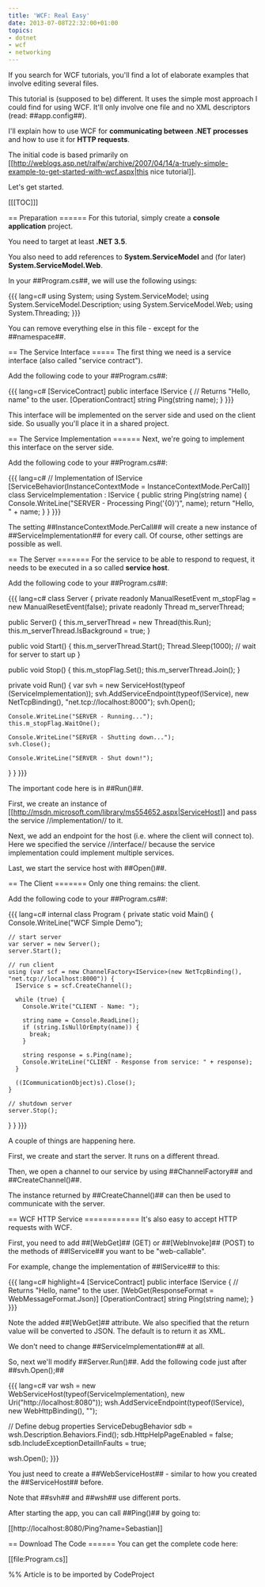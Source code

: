 ```yaml
---
title: 'WCF: Real Easy'
date: 2013-07-08T22:32:00+01:00
topics:
- dotnet
- wcf
- networking
---
```


If you search for WCF tutorials, you'll find a lot of elaborate examples that involve editing several files.

This tutorial is (supposed to be) different. It uses the simple most approach I could find for using WCF. It'll only involve one file and no XML descriptors (read: ##app.config##).

I'll explain how to use WCF for **communicating between .NET processes** and how to use it for **HTTP requests**.

The initial code is based primarily on [[http://weblogs.asp.net/ralfw/archive/2007/04/14/a-truely-simple-example-to-get-started-with-wcf.aspx|this nice tutorial]].

Let's get started.

<!--more-->

[[[TOC]]]

== Preparation ======
For this tutorial, simply create a **console application** project.

You need to target at least **.NET 3.5**.

You also need to add references to **System.ServiceModel** and (for later) **System.ServiceModel.Web**.

In your ##Program.cs##, we will use the following usings:

{{{ lang=c#
using System;
using System.ServiceModel;
using System.ServiceModel.Description;
using System.ServiceModel.Web;
using System.Threading;
}}}

You can remove everything else in this file - except for the ##namespace##.

== The Service Interface =====
The first thing we need is a service interface (also called "service contract").

Add the following code to your ##Program.cs##:

{{{ lang=c#
[ServiceContract]
public interface IService {
  // Returns "Hello, name" to the user.
  [OperationContract]
  string Ping(string name);
}
}}}

This interface will be implemented on the server side and used on the client side. So usually you'll place it in a shared project.

== The Service Implementation ======
Next, we're going to implement this interface on the server side.

Add the following code to your ##Program.cs##:

{{{ lang=c#
// Implementation of IService
[ServiceBehavior(InstanceContextMode = InstanceContextMode.PerCall)]
class ServiceImplementation : IService {
  public string Ping(string name) {
    Console.WriteLine("SERVER - Processing Ping('{0}')", name);
    return "Hello, " + name;
  }
}
}}}

The setting ##InstanceContextMode.PerCall## will create a new instance of ##ServiceImplementation## for every call. Of course, other settings are possible as well.


== The Server =======
For the service to be able to respond to request, it needs to be executed in a so called **service host**.

Add the following code to your ##Program.cs##:

{{{ lang=c#
class Server {
  private readonly ManualResetEvent m_stopFlag = new ManualResetEvent(false);
  private readonly Thread m_serverThread;

  public Server() {
    this.m_serverThread = new Thread(this.Run);
    this.m_serverThread.IsBackground = true;
  }

  public void Start() {
    this.m_serverThread.Start();
    Thread.Sleep(1000); // wait for server to start up
  }

  public void Stop() {
    this.m_stopFlag.Set();
    this.m_serverThread.Join();
  }

  private void Run() {
    var svh = new ServiceHost(typeof (ServiceImplementation));
    svh.AddServiceEndpoint(typeof(IService), new NetTcpBinding(), "net.tcp://localhost:8000");
    svh.Open();

    Console.WriteLine("SERVER - Running...");
    this.m_stopFlag.WaitOne();

    Console.WriteLine("SERVER - Shutting down...");
    svh.Close();

    Console.WriteLine("SERVER - Shut down!");
  }
}
}}}

The important code here is in ##Run()##.

First, we create an instance of [[http://msdn.microsoft.com/library/ms554652.aspx|ServiceHost]] and pass the service //implementation// to it.

Next, we add an endpoint for the host (i.e. where the client will connect to). Here we specified the service //interface// because the service implementation could implement multiple services.

Last, we start the service host with ##Open()##.

== The Client =======
Only one thing remains: the client.

Add the following code to your ##Program.cs##:

{{{ lang=c#
internal class Program {
  private static void Main() {
    Console.WriteLine("WCF Simple Demo");

    // start server
    var server = new Server();
    server.Start();

    // run client
    using (var scf = new ChannelFactory<IService>(new NetTcpBinding(), "net.tcp://localhost:8000")) {
      IService s = scf.CreateChannel();

      while (true) {
        Console.Write("CLIENT - Name: ");

        string name = Console.ReadLine();
        if (string.IsNullOrEmpty(name)) {
          break;
        }

        string response = s.Ping(name);
        Console.WriteLine("CLIENT - Response from service: " + response);
      }

      ((ICommunicationObject)s).Close();
    }

    // shutdown server
    server.Stop();
  }
}
}}}

A couple of things are happening here.

First, we create and start the server. It runs on a different thread.

Then, we open a channel to our service by using ##ChannelFactory## and ##CreateChannel()##.

The instance returned by ##CreateChannel()## can then be used to communicate with the server.

== WCF HTTP Service ============
It's also easy to accept HTTP requests with WCF.

First, you need to add ##[WebGet]## (GET) or ##[WebInvoke]## (POST) to the methods of ##IService## you want to be "web-callable".

For example, change the implementation of ##IService## to this:

{{{ lang=c# highlight=4
[ServiceContract]
public interface IService {
  // Returns "Hello, name" to the user.
  [WebGet(ResponseFormat = WebMessageFormat.Json)]
  [OperationContract]
  string Ping(string name);
}
}}}

Note the added ##[WebGet]## attribute. We also specified that the return value will be converted to JSON. The default is to return it as XML.

We don't need to change ##ServiceImplementation## at all.

So, next we'll modify ##Server.Run()##. Add the following code just after ##svh.Open();##

{{{ lang=c#
var wsh = new WebServiceHost(typeof(ServiceImplementation), new Uri("http://localhost:8080"));
wsh.AddServiceEndpoint(typeof(IService), new WebHttpBinding(), "");

// Define debug properties
ServiceDebugBehavior sdb = wsh.Description.Behaviors.Find<ServiceDebugBehavior>();
sdb.HttpHelpPageEnabled = false;
sdb.IncludeExceptionDetailInFaults = true;

wsh.Open();
}}}

You just need to create a ##WebServiceHost## - similar to how you created the ##ServiceHost## before.

Note that ##svh## and ##wsh## use different ports.

After starting the app, you can call ##Ping()## by going to:

  [[http://localhost:8080/Ping?name=Sebastian]]

== Download The Code ======
You can get the complete code here:

  [[file:Program.cs]]



%% Article is to be imported by CodeProject
<a href="http://www.codeproject.com/script/Articles/BlogFeedList.aspx?amid=274673" rel="tag" style="display:none">CodeProject</a>

